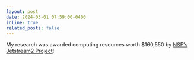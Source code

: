 ```yaml
---
layout: post
date: 2024-03-01 07:59:00-0400
inline: true
related_posts: false
---
```


My research was awarded computing resources worth $160,550 by [NSF's Jetstream2 Project](https://doi.org/10.1145/3437359.3465565)!
